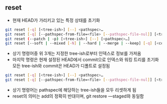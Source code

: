 ## reset

- 현재 HEAD가 가리키고 있는 특정 상태를 초기화

```bash
git reset [-q] [<tree-ish>] [--] <pathspec>…
git reset [-q] [--pathspec-from-file=<file> [--pathspec-file-nul]] [<tree-ish>]
git reset (--patch | -p) [<tree-ish>] [--] [<pathspec>…]
git reset [--soft | --mixed [-N] | --hard | --merge | --keep] [-q] [<commit>]
```

- 상기 명령어중 위 3개는 지정한 tree-ish로부터 인덱스로 정보를 가져옴
- 마지막 명령은 현재 설정된 HEAD에서 commit으로 인덱스와 워킹 트리를 초기화 모든 tree-ish와 commit은 HEAD가 디폴트로 설정됨

```bash
git reset [-q] [<tree-ish>] [--] <pathspec>…
git reset [-q] [--pathspec-from-file=<file> [--pathspec-file-nul]] [<tree-ish>]
```

- 상기 명령어는 pathspec에 해당하는 tree-ish들을 모두 리셋하게 됨
- reset의 의미는 add의 정확히 반대이며, git restore —staged와 동일함
